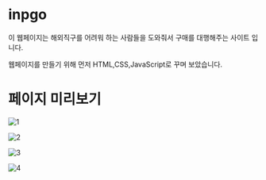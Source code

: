 # inpgo
이 웹페이지는 해외직구를 어려워 하는 사람들을 도와줘서 구매를 대행해주는 사이트 입니다.  
  
웹페이지를 만들기 위해 먼저 HTML,CSS,JavaScript로 꾸며 보았습니다.
  
    
      
# 페이지 미리보기

![1](https://user-images.githubusercontent.com/60025666/72663903-fb7cdd80-3a3a-11ea-8f76-15fb0ef2d4cb.png)
    
![2](https://user-images.githubusercontent.com/60025666/72663904-fb7cdd80-3a3a-11ea-9350-ac1c5ff9be5f.png)
    
![3](https://user-images.githubusercontent.com/60025666/72663905-fb7cdd80-3a3a-11ea-921d-37de0a1266f8.png)
   
![4](https://user-images.githubusercontent.com/60025666/72663906-fc157400-3a3a-11ea-8aac-ccb70a072a3f.png)
